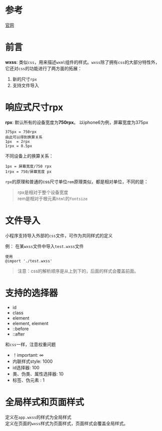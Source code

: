 # 参考
[官网](https://developers.weixin.qq.com/miniprogram/dev/framework/view/wxss.html)


# 前言
**wxss**: 类似`css`，用来描述`wxml`组件的样式。`wxss`除了拥有`css`的大部分特性外，
它还对`css`的功能进行了两方面的拓展：
1. 新的尺寸`rpx`
2. 支持文件导入


# 响应式尺寸rpx
**rpx**: 默认所有的设备宽度为**750rpx**。
以iphone6为例，屏幕宽度为375px
```
375px = 750rpx
由此可以得到换算关系
1px  = 2rpx
1rpx = 0.5px
```

不同设备上的换算关系：
```
1px = 屏幕宽度/750 rpx
1rpx = 750/屏幕宽度 px
```

`rpx`的原理和普通的css尺寸单位`rem`原理类似，都是相对单位，不同的是：
> rpx是相对于整个设备宽度  
> rem是相对于根元素`html`的`fontsize`

# 文件导入
小程序支持导入外部的`css`文件，可作为共同样式的定义

例： 在某`wxss`文件中导入`test.wxss`文件
```
使用
@import './test.wxss'
```

> 注意：css的解析顺序是从上到下的，后面的样式会覆盖前面。


# 支持的选择器
- id
- class
- element
- element, element
- ::before
- ::after

和`css`一样，注意权重问题
* ！important: ∞
* 内联样式style: 1000
* id选择器: 100
* 类、伪类、属性选择器: 10
* 标签、伪元素 : 1



# 全局样式和页面样式
定义在`app.wxss`的样式为全局样式   
定义在页面的`wxss`样式为页面样式，页面样式会覆盖全局样式。

